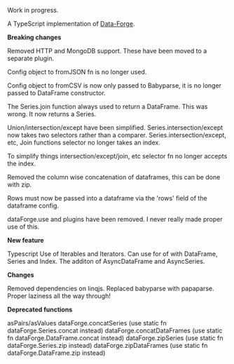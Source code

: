 Work in progress.

A TypeScript implementation of [Data-Forge](https://github.com/data-forge/data-forge-js).


**Breaking changes**

Removed HTTP and MongoDB support.
These have been moved to a separate plugin.

Config object to fromJSON fn is no longer used.

Config object to fromCSV is now only passed to Babyparse, it is no longer passed to DataFrame constructor.

The Series.join function always used to return a DataFrame. This was wrong. It now returns a Series.

Union/intersection/except have been simplified.
Series.intersection/except now takes two selectors rather than a comparer.
Series.intersection/except, etc, Join functions selector no longer takes an index.

To simplify things intersection/except/join, etc selector fn no longer accepts the index.

Removed the column wise concatenation of dataframes, this can be done with zip.

Rows must now be passed into a dataframe via the 'rows' field of the dataframe config.

dataForge.use and plugins have been removed. I never really made proper use of this.

**New feature**

Typescript
Use of Iterables and Iterators.
Can use for of with DataFrame, Series and Index.
The additon of AsyncDataFrame and AsyncSeries.


**Changes**

Removed dependencies on linqjs.
Replaced babyparse with papaparse.
Proper laziness all the way through!

**Deprecated functions**

asPairs/asValues
dataForge.concatSeries (use static fn dataForge.Series.concat instead)
dataForge.concatDataFrames (use static fn dataForge.DataFrame.concat instead)
dataForge.zipSeries (use static fn dataForge.Series.zip instead)
dataForge.zipDataFrames (use static fn dataForge.DataFrame.zip instead)
